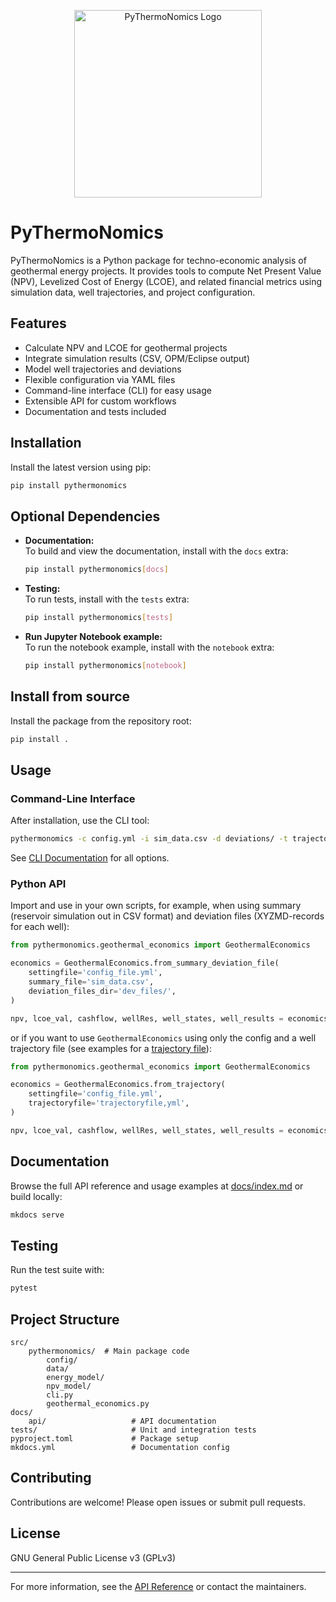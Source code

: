 <p align="center">
  <img src="docs/logo/logo_PyThermoNomics.png" alt="PyThermoNomics Logo" width="300"/>
</p>

# PyThermoNomics

PyThermoNomics is a Python package for techno-economic analysis of geothermal energy projects. It provides tools to compute Net Present Value (NPV), Levelized Cost of Energy (LCOE), and related financial metrics using simulation data, well trajectories, and project configuration.

## Features

- Calculate NPV and LCOE for geothermal projects
- Integrate simulation results (CSV, OPM/Eclipse output)
- Model well trajectories and deviations
- Flexible configuration via YAML files
- Command-line interface (CLI) for easy usage
- Extensible API for custom workflows
- Documentation and tests included

## Installation

Install the latest version using pip:

```sh
pip install pythermonomics
```

## Optional Dependencies

- **Documentation:**  
  To build and view the documentation, install with the `docs` extra:
  ```sh
  pip install pythermonomics[docs]
  ```
- **Testing:**  
  To run tests, install with the `tests` extra:
  ```sh
  pip install pythermonomics[tests]
  ```
- **Run Jupyter Notebook example:**  
  To run the notebook example, install with the `notebook` extra:
  ```sh
  pip install pythermonomics[notebook]
  ```

## Install from source

Install the package from the repository root:

```sh
pip install .
```

## Usage

### Command-Line Interface

After installation, use the CLI tool:

```sh
pythermonomics -c config.yml -i sim_data.csv -d deviations/ -t trajectory.yml
```

See [CLI Documentation](docs/api/cli.md) for all options.

### Python API

Import and use in your own scripts, for example, when using summary (reservoir simulation out in CSV format) and deviation files (XYZMD-records for each well):
```python
from pythermonomics.geothermal_economics import GeothermalEconomics

economics = GeothermalEconomics.from_summary_deviation_file(
    settingfile='config_file.yml',
    summary_file='sim_data.csv',
    deviation_files_dir='dev_files/',
)

npv, lcoe_val, cashflow, wellRes, well_states, well_results = economics.compute_economics()
```

or if you want to use `GeothermalEconomics` using only the config and a well trajectory file (see examples for a [trajectory file](tests/testdata/trajectory_files/inputsMultilateral3legs.yml)):
```python
from pythermonomics.geothermal_economics import GeothermalEconomics

economics = GeothermalEconomics.from_trajectory(
    settingfile='config_file.yml',
    trajectoryfile='trajectoryfile,yml',
)

npv, lcoe_val, cashflow, wellRes, well_states, well_results = economics.compute_economics()
```

## Documentation

Browse the full API reference and usage examples at [docs/index.md](docs/index.md) or build locally:

```sh
mkdocs serve
```

## Testing

Run the test suite with:

```sh
pytest
```

## Project Structure

```
src/
    pythermonomics/  # Main package code
        config/          
        data/
        energy_model/
        npv_model/
        cli.py
        geothermal_economics.py
docs/
    api/                   # API documentation
tests/                     # Unit and integration tests
pyproject.toml             # Package setup
mkdocs.yml                 # Documentation config
```

## Contributing

Contributions are welcome! Please open issues or submit pull requests.

## License

GNU General Public License v3 (GPLv3)

---

For more information, see the [API Reference](docs/index.md) or contact the maintainers.